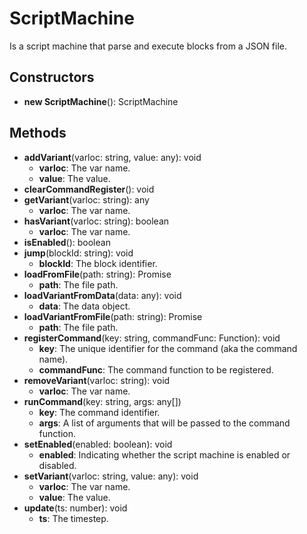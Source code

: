 # ScriptMachine

Is a script machine that parse and execute blocks from a JSON file.
## Constructors
* **new ScriptMachine**(): ScriptMachine   
## Methods
* **addVariant**(varloc: string, value: any): void   
  * **varloc**: The var name.
  * **value**: The value.
* **clearCommandRegister**(): void   
* **getVariant**(varloc: string): any   
  * **varloc**: The var name.
* **hasVariant**(varloc: string): boolean   
  * **varloc**: The var name.
* **isEnabled**(): boolean   
* **jump**(blockId: string): void   
  * **blockId**: The block identifier.
* **loadFromFile**(path: string): Promise   
  * **path**: The file path.
* **loadVariantFromData**(data: any): void   
  * **data**: The data object.
* **loadVariantFromFile**(path: string): Promise   
  * **path**: The file path.
* **registerCommand**(key: string, commandFunc: Function): void   
  * **key**: The unique identifier for the command (aka the command name).
  * **commandFunc**: The command function to be registered.
* **removeVariant**(varloc: string): void   
  * **varloc**: The var name.
* **runCommand**(key: string, args: any[])   
  * **key**: The command identifier.
  * **args**: A list of arguments that will be passed to the command function.
* **setEnabled**(enabled: boolean): void   
  * **enabled**: Indicating whether the script machine is enabled or disabled.
* **setVariant**(varloc: string, value: any): void   
  * **varloc**: The var name.
  * **value**: The value.
* **update**(ts: number): void   
  * **ts**: The timestep.
